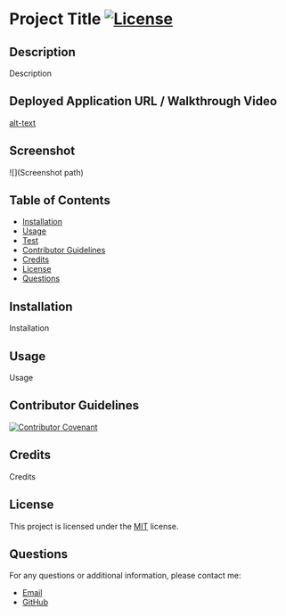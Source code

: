 # Project Title [![License](https://img.shields.io/badge/license-MIT-blue.svg)](https://opensource.org/licenses/MIT)

## Description
Description

## Deployed Application URL / Walkthrough Video
[alt-text](https://mariamdawood-portfolio.netlify.app)

## Screenshot
![](Screenshot path)

## Table of Contents
- [Installation](#installation)
- [Usage](#usage)
- [Test](#test)
- [Contributor Guidelines](#contributor-guidelines)
- [Credits](@credits)
- [License](#license)
- [Questions](#questions)

## Installation
Installation

## Usage
Usage

## Contributor Guidelines

[![Contributor Covenant](https://img.shields.io/badge/Contributor%20Covenant-2.1-4baaaa.svg)](code_of_conduct.md)

## Credits
Credits

## License

This project is licensed under the [MIT](https://opensource.org/licenses/MIT) license.

## Questions

For any questions or additional information, please contact me:
- [Email](mailto:mariam.miladd@gmail.com?subject=[GitHub]%20Dev%20Connect)
- [GitHub](https://github.com/mariamdawood)